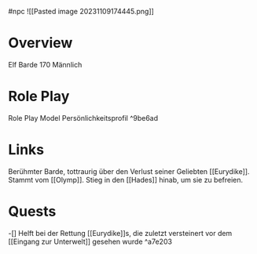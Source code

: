 #npc
![[Pasted image 20231109174445.png]]
# Overview

Elf Barde 170 Männlich

# Role Play

Role Play Model
Persönlichkeitsprofil ^9be6ad

# Links

Berühmter Barde, tottraurig über den Verlust seiner Geliebten [[Eurydike]].
Stammt vom [[Olymp]].
Stieg in den [[Hades]] hinab, um sie zu befreien.

# Quests
-[] Helft bei der Rettung [[Eurydike]]s, die zuletzt versteinert vor dem [[Eingang zur Unterwelt]] gesehen wurde ^a7e203
